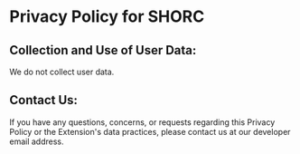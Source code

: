 # Privacy Policy for SHORC

## Collection and Use of User Data:

We do not collect user data.

## Contact Us:

If you have any questions, concerns, or requests regarding this Privacy Policy or the Extension's data practices, please contact us at our developer email address.